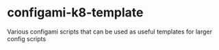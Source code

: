 # configami-k8-template
Various configami scripts that can be used as useful templates for larger config scripts
